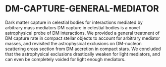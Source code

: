 # DM-CAPTURE-GENERAL-MEDIATOR
Dark matter capture in celestial bodies for interactions mediated by arbitrary mass mediators
DM capture in celestial bodies is a novel astrophysical probe of DM interactions. We provided a general treatment of DM capture rate in compact stellar objects to account for arbitrary mediator masses, and revisited the astrophysical exclusions on DM-nucleon scattering cross section from DM accretion in compact stars. We concluded that the astrophysical exclusions drastically weaken for light mediators, and can even be completely voided for light enough mediators.
